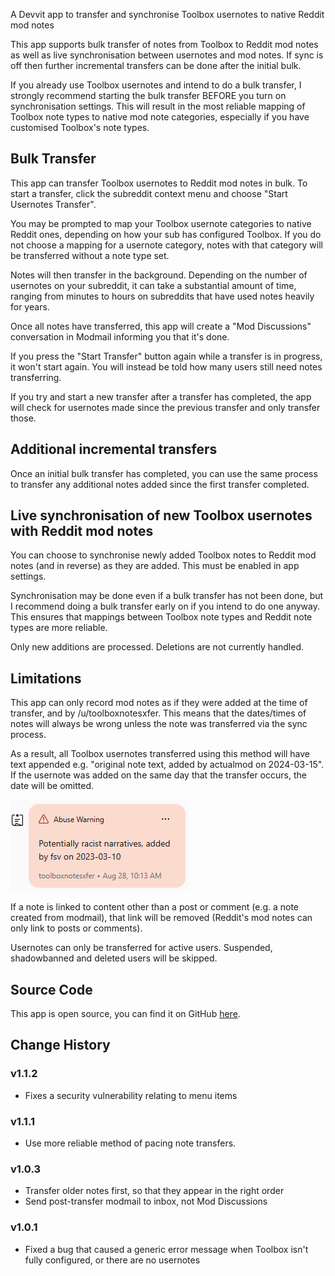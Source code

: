 A Devvit app to transfer and synchronise Toolbox usernotes to native Reddit mod notes

This app supports bulk transfer of notes from Toolbox to Reddit mod notes as well as live synchronisation between usernotes and mod notes. If sync is off then further incremental transfers can be done after the initial bulk.

If you already use Toolbox usernotes and intend to do a bulk transfer, I strongly recommend starting the bulk transfer BEFORE you turn on synchronisation settings. This will result in the most reliable mapping of Toolbox note types to native mod note categories, especially if you have customised Toolbox's note types.

## Bulk Transfer

This app can transfer Toolbox usernotes to Reddit mod notes in bulk. To start a transfer, click the subreddit context menu and choose "Start Usernotes Transfer".

You may be prompted to map your Toolbox usernote categories to native Reddit ones, depending on how your sub has configured Toolbox. If you do not choose a mapping for a usernote category, notes with that category will be transferred without a note type set.

Notes will then transfer in the background. Depending on the number of usernotes on your subreddit, it can take a substantial amount of time, ranging from minutes to hours on subreddits that have used notes heavily for years.

Once all notes have transferred, this app will create a "Mod Discussions" conversation in Modmail informing you that it's done.

If you press the "Start Transfer" button again while a transfer is in progress, it won't start again. You will instead be told how many users still need notes transferring.

If you try and start a new transfer after a transfer has completed, the app will check for usernotes made since the previous transfer and only transfer those.

## Additional incremental transfers

Once an initial bulk transfer has completed, you can use the same process to transfer any additional notes added since the first transfer completed.

## Live synchronisation of new Toolbox usernotes with Reddit mod notes

You can choose to synchronise newly added Toolbox notes to Reddit mod notes (and in reverse) as they are added. This must be enabled in app settings.

Synchronisation may be done even if a bulk transfer has not been done, but I recommend doing a bulk transfer early on if you intend to do one anyway. This ensures that mappings between Toolbox note types and Reddit note types are more reliable.

Only new additions are processed. Deletions are not currently handled.

## Limitations

This app can only record mod notes as if they were added at the time of transfer, and by /u/toolboxnotesxfer. This means that the dates/times of notes will always be wrong unless the note was transferred via the sync process.

As a result, all Toolbox usernotes transferred using this method will have text appended e.g. "original note text, added by actualmod on 2024-03-15". If the usernote was added on the same day that the transfer occurs, the date will be omitted.

![Example of mod note with text appended](https://raw.githubusercontent.com/fsvreddit/toolboxnotesxfer/main/doc_images/ModNote.png)

If a note is linked to content other than a post or comment (e.g. a note created from modmail), that link will be removed (Reddit's mod notes can only link to posts or comments).

Usernotes can only be transferred for active users. Suspended, shadowbanned and deleted users will be skipped.

## Source Code

This app is open source, you can find it on GitHub [here](https://github.com/fsvreddit/toolboxnotesxfer).

## Change History

### v1.1.2

* Fixes a security vulnerability relating to menu items

### v1.1.1

* Use more reliable method of pacing note transfers.

### v1.0.3

* Transfer older notes first, so that they appear in the right order
* Send post-transfer modmail to inbox, not Mod Discussions

### v1.0.1

* Fixed a bug that caused a generic error message when Toolbox isn't fully configured, or there are no usernotes
